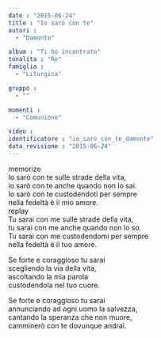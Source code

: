 ```yaml
---
date : "2015-06-24"
title : "Io sarò con te"
autori : 
  - "Damonte"

album : "Ti ho incontrato"
tonalita : "Re"
famiglia : 
  - "Liturgica"

gruppo : 
  - ""

momenti : 
  - "Comunione"

video : 
identificatore : "io_saro_con_te_damonte"
data_revisione : "2015-06-24"
---
```

  
memorize  
Io sarò con te sulle strade della vita,  
io sarò con te anche quando non lo sai.  
Io sarò con te custodendoti per sempre  
nella fedeltà è il mio amore.  
replay  
Tu sarai con me sulle strade della vita,  
tu sarai con me anche quando non lo so.  
Tu sarai con me custodendomi per sempre  
nella fedeltà è il tuo amore.  
  
  
Se forte e coraggioso tu sarai  
scegliendo la via della vita,  
ascoltando la mia parola  
custodendola nel tuo cuore.  
  
  
Se forte e coraggioso tu sarai  
annunciando ad ogni uomo la salvezza,  
cantando la speranza che non muore,  
camminerò con te dovunque andrai.  
  
  
  
